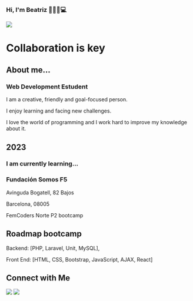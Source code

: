 ### Hi, I'm Beatriz 👋👩🍀💻

<img src="https://i.pinimg.com/originals/d6/c0/eb/d6c0eb6b4487c133c431c8957ac19ed5.gif">

<!DOCTYPE html>
<div>
  <h1>Collaboration is key</h1>
  <h2>About me...</h2>
  <h3>Web Development Estudent</h3>
  <p>I am a creative, friendly and goal-focused person.</p> 
  <p>I enjoy learning and facing new challenges.</p> 
  <p>I love the world of programming and I work hard to improve my knowledge about it.</p>
</div>
<div>
  <h2>2023</h2>
  <h3>I am currently learning...</h3>
  <h3>Fundación Somos F5</h3>
  <p>Avinguda Bogatell, 82 Bajos<p>
  <p>Barcelona, 08005<p>
  <p>FemCoders Norte P2 bootcamp</p>
</div>  
<div>
  <h2>Roadmap bootcamp</h2>
  <p>Backend: [PHP, Laravel, Unit, MySQL],</p>
  <p>Front End: [HTML, CSS, Bootstrap, JavaScript, AJAX, React]</p>

  <h2>Connect with Me</h2>  
  <a href=" https://twitter.com/BeatrizCan99975"><img src="https://github.com/BeatrizCano/BeatrizCano/assets/130498392/4d172ae7-7bc0-4f5e-a416-8460fa09dd4c"></a>
  <a href="https://www.linkedin.com/in/beatriz-cano-fern%C3%A1ndez-4a8684210/"><img src="https://github.com/BeatrizCano/BeatrizCano/assets/130498392/2e870ba1-b7e7-49d0-81d0-3e6bf4baa6a0"></a> 
</div>

<!--
**BeatrizCano/BeatrizCano** is a ✨ _special_ ✨ repository because its `README.md` (this file) appears on your GitHub profile.

Here are some ideas to get you started:

- 🔭 I’m currently working on ...
- 🌱 I’m currently learning ...
- 👯 I’m looking to collaborate on ...
- 🤔 I’m looking for help with ...
- 💬 Ask me about ...
- 📫 How to reach me: ...
- 😄 Pronouns: ...
- ⚡ Fun fact: ...
-->
